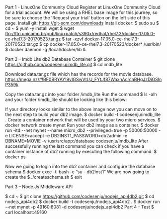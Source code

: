 Part 1 - LinuxOne Community Cloud
Register at LinuxOne Community Cloud for a trial account. We will be using a RHEL base image for this journey, so be sure to choose the 'Request your trial' button on the left side of this page.
Install git: https://git-scm.com/downloads 
Install docker: 
$ sudo su
$ cd ~
$ yum -y install wget
$ wget ftp://ftp.unicamp.br/pub/linuxpatch/s390x/redhat/rhel7.3/docker-17.05.0-ce-rhel7.3-20170523.tar.gz
$ tar -xzvf docker-17.05.0-ce-rhel7.3-20170523.tar.gz
$ cp docker-17.05.0-ce-rhel7.3-20170523/docker* /usr/bin/
$ docker daemon -g /local/docker/lib &

Part 2 – Imdb Lite db2 Database Container
$ git clone https://github.com/codesenju/imdb_lite.git
$ cd imdb_lite 

Download data.tar.gz file which has the records for the movie database. 
https://mega.nz/#!BF0BRYAY!9vIGSwVtLU_FYtJf87WaxnAcrcaBHgJzDiGSInP359k

 
Copy the data.tar.gz into your folder /imdb_lite
Run the command $ ls -alh and your folder /imdb_lite should be looking like this below:
 
If your directory looks similar to the above image now you can move on to the next step to build your db2 image.
$ docker build -t codesenju/imdb_lite .
Create a container network that will be used by your two micro services.
$ docker network create mynet
Run your db2 image as a container.
$ docker run -itd --net mynet --name micro_db2 --privileged=true -p 50000:50000 -e LICENSE=accept -e DB2INST1_PASSWORD=db2admin -e DBNAME=MOVIE -v /usr/src/app:/database codesenju/imdb_lite
After successfully running the last command you can check if you have a container instance of db2 running by executing the following command: 
$ docker ps
 

Now we going to login into the db2 container and configure the database schema
$ docker exec -ti <CONTAINER-ID> bash -c “su - db2inst1”
We are now going to create the 
$ ./createschema.sh
$ exit


Part 3 – Node.Js Middleware API 

$ cd ~
$ git clone https://github.com/codesenju/nodejs_api4db2.git
$ cd nodejs_api4db2
$ docker build -t codesenju/nodejs_api4db2 .
$ docker run --net mynet -p 49160:8081 -d codesenju/nodejs_api4db2
Part 4 - Test
$ curl localhost:49160



 
 
